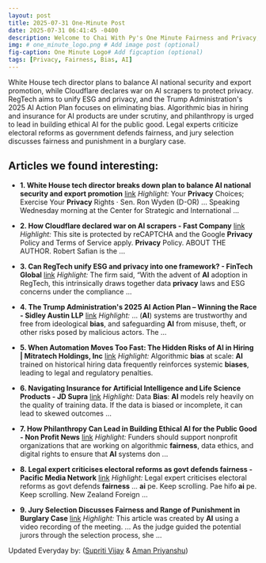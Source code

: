 ```yaml
---
layout: post
title: 2025-07-31 One-Minute Post
date: 2025-07-31 06:41:45 -0400
description: Welcome to Chai With Py's One Minute Fairness and Privacy, which aims to provide you the current happenings in the world of Fairness, Privacy, and AI.
img: # one_minute_logo.png # Add image post (optional)
fig-caption: One Minute Logo# Add figcaption (optional)
tags: [Privacy, Fairness, Bias, AI]
---
```


White House tech director plans to balance AI national security and export promotion, while Cloudflare declares war on AI scrapers to protect privacy. RegTech aims to unify ESG and privacy, and the Trump Administration's 2025 AI Action Plan focuses on eliminating bias. Algorithmic bias in hiring and insurance for AI products are under scrutiny, and philanthropy is urged to lead in building ethical AI for the public good. Legal experts criticize electoral reforms as government defends fairness, and jury selection discusses fairness and punishment in a burglary case.

## Articles we found interesting:

- **1. White House tech director breaks down plan to balance <b>AI</b> national security and export promotion** [link](http://www.fcw.com/artificial-intelligence/2025/07/white-house-tech-director-breaks-down-plan-balance-ai-national-security-and-export-promotion/407097/%3Foref%3Dng-homepage-river)
_Highlight:_ Your <b>Privacy</b> Choices; Exercise Your <b>Privacy</b> Rights &middot; Sen. Ron Wyden (D-OR) ... Speaking Wednesday morning at the Center for Strategic and International&nbsp;...

- **2. How Cloudflare declared war on <b>AI</b> scrapers - Fast Company** [link](https://www.fastcompany.com/91376582/how-cloudflare-declared-war-on-ai-scrapers)
_Highlight:_ This site is protected by reCAPTCHA and the Google <b>Privacy</b> Policy and Terms of Service apply. <b>Privacy</b> Policy. ABOUT THE AUTHOR. Robert Safian is the&nbsp;...

- **3. Can RegTech unify ESG and <b>privacy</b> into one framework? - FinTech Global** [link](https://fintech.global/2025/07/30/can-regtech-unify-esg-and-privacy-into-one-framework/)
_Highlight:_ The firm said, “With the advent of <b>AI</b> adoption in RegTech, this intrinsically draws together data <b>privacy</b> laws and ESG concerns under the compliance&nbsp;...

- **4. The Trump Administration&#39;s 2025 <b>AI</b> Action Plan – Winning the Race - Sidley Austin LLP** [link](https://www.sidley.com/en/insights/newsupdates/2025/07/the-trump-administrations-2025-ai-action-plan)
_Highlight:_ ... (<b>AI</b>) systems are trustworthy and free from ideological <b>bias</b>, and safeguarding <b>AI</b> from misuse, theft, or other risks posed by malicious actors. The&nbsp;...

- **5. When Automation Moves Too Fast: The Hidden Risks of <b>AI</b> in Hiring | Mitratech Holdings, Inc** [link](https://www.jdsupra.com/legalnews/when-automation-moves-too-fast-the-7910795/)
_Highlight:_ Algorithmic <b>bias</b> at scale: <b>AI</b> trained on historical hiring data frequently reinforces systemic <b>biases</b>, leading to legal and regulatory penalties.

- **6. Navigating Insurance for <b>Artificial Intelligence</b> and Life Science Products - JD Supra** [link](https://www.jdsupra.com/legalnews/navigating-insurance-for-artificial-5794593/)
_Highlight:_ Data <b>Bias</b>: <b>AI</b> models rely heavily on the quality of training data. If the data is biased or incomplete, it can lead to skewed outcomes&nbsp;...

- **7. How Philanthropy Can Lead in Building Ethical <b>AI</b> for the Public Good - Non Profit News** [link](https://nonprofitquarterly.org/how-philanthropy-can-lead-in-building-ethical-ai-for-the-public-good/)
_Highlight:_ Funders should support nonprofit organizations that are working on algorithmic <b>fairness</b>, data ethics, and digital rights to ensure that <b>AI</b> systems don&nbsp;...

- **8. Legal expert criticises electoral reforms as govt defends <b>fairness</b> - Pacific Media Network** [link](https://pmn.co.nz/read/politics-/legal-expert-criticises-electoral-reforms-as-government-defends-fairness)
_Highlight:_ Legal expert criticises electoral reforms as govt defends <b>fairness</b> ... <b>ai</b> pe. Keep scrolling. Pae hifo <b>ai</b> pe. Keep scrolling. New Zealand Foreign&nbsp;...

- **9. Jury Selection Discusses <b>Fairness</b> and Range of Punishment in Burglary Case** [link](https://citizenportal.ai/articles/5499301/Texas/Jury-Selection-Discusses-Fairness-and-Range-of-Punishment-in-Burglary-Case)
_Highlight:_ This article was created by <b>AI</b> using a video recording of the meeting. ... As the judge guided the potential jurors through the selection process, she&nbsp;...


Updated Everyday by: (<a href="https://supritivijay.github.io/">Supriti Vijay</a> & <a href="https://amanpriyanshu.github.io/">Aman Priyanshu</a>)

